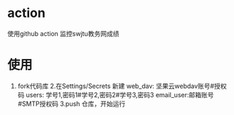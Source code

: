 # action
使用github action 监控swjtu教务网成绩

# 使用
1. fork代码库
2.在Settings/Secrets 新建
  web_dav: 坚果云webdav账号#授权码
  users: 学号1,密码1#学号2,密码2#学号3,密码3
  email_user:邮箱账号#SMTP授权码
3.push 仓库，开始运行
